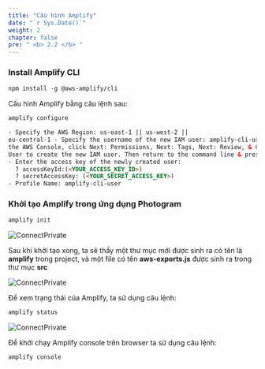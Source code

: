 ```yaml
---
title: "Cấu hình Amplify"
date: "`r Sys.Date()`"
weight: 2
chapter: false
pre: " <b> 2.2 </b> "
---
```


### Install Amplify CLI

```html
npm install -g @aws-amplify/cli
```

Cấu hình Amplify bằng câu lệnh sau:

```html
amplify configure 

- Specify the AWS Region: us-east-1 || us-west-2 ||
eu-central-1 - Specify the username of the new IAM user: amplify-cli-user > In
the AWS Console, click Next: Permissions, Next: Tags, Next: Review, & Create
User to create the new IAM user. Then return to the command line & press Enter.
- Enter the access key of the newly created user: 
  ? accessKeyId:(<YOUR_ACCESS_KEY_ID>) 
  ? secretAccessKey: (<YOUR_SECRET_ACCESS_KEY>) 
- Profile Name: amplify-cli-user
```

### Khởi tạo Amplify trong ứng dụng Photogram
```html
amplify init
```

![ConnectPrivate](/images/2.prerequisite/amplify-03.png)

Sau khi khởi tạo xong, ta sẽ thấy một thư mục mới được sinh ra có tên là **amplify** trong project, và một file có tên **aws-exports.js** được sinh ra trong thư mục **src**

![ConnectPrivate](/images/2.prerequisite/amplify-04.png)

Để xem trạng thái của Amplify, ta sử dụng câu lệnh:

```html
amplify status
```
![ConnectPrivate](/images/2.prerequisite/amplify-05.png)

Để khởi chạy Amplify console trên browser ta sử dụng câu lệnh:

```html
amplify console
```